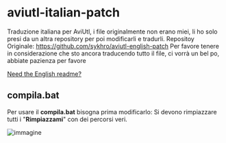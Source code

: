 # aviutl-italian-patch
Traduzione italiana per AviUtl, i file originalmente non erano miei, li ho solo presi da un altra repository per poi modificarli e tradurli.
Repositoy Originale: https://github.com/sykhro/aviutl-english-patch
Per favore tenere in considerazione che sto ancora traducendo tutto il file, ci vorrà un bel po, abbiate pazienza per favore

[Need the English readme?](https://github.com/senwawa/aviutl-italian-patch/blob/master/README-EN.md)

## compila.bat
Per usare il **compila.bat** bisogna prima modificarlo:
Si devono rimpiazzare tutti i "**Rimpiazzami**" con dei percorsi veri.

![immagine](https://github.com/user-attachments/assets/8e1094d3-6113-4290-be29-66602edb5c92)

